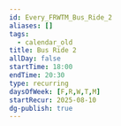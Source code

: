 ```yaml
---
id: Every_FRWTM_Bus_Ride_2
aliases: []
tags:
  - calendar_old
title: Bus Ride 2
allDay: false
startTime: 18:00
endTime: 20:30
type: recurring
daysOfWeek: [F,R,W,T,M]
startRecur: 2025-08-10
dg-publish: true
---
```

